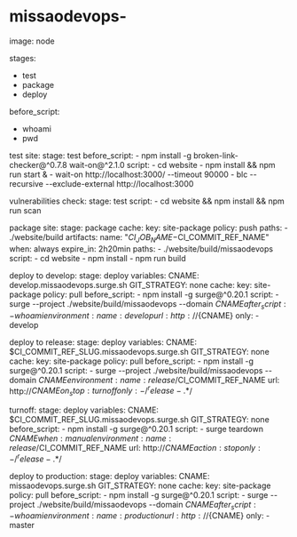 # missaodevops-

image: node

stages:
  - test
  - package
  - deploy

before_script:
  - whoami
  - pwd

test site:
  stage: test
  before_script:
    - npm install -g broken-link-checker@^0.7.8 wait-on@^2.1.0
  script:
    - cd website
    - npm install && npm run start &
    - wait-on http://localhost:3000/ --timeout 90000
    - blc --recursive --exclude-external http://localhost:3000

vulnerabilities check:
  stage: test
  script:
    - cd website && npm install && npm run scan

package site:
  stage: package
  cache:
    key: site-package
    policy: push
    paths:
      - ./website/build
  artifacts:
    name: "$CI_JOB_NAME-$CI_COMMIT_REF_NAME"
    when: always
    expire_in: 2h20min
    paths:
      - ./website/build/missaodevops
  script:
    - cd website
    - npm install
    - npm run build

deploy to develop:
  stage: deploy
  variables:
    CNAME: develop.missaodevops.surge.sh
    GIT_STRATEGY: none
  cache:
    key: site-package
    policy: pull
  before_script:
    - npm install -g surge@^0.20.1
  script:
    - surge --project ./website/build/missaodevops --domain ${CNAME}
  after_script:
    - whoami
  environment:
    name: develop
    url: http://${CNAME}
  only:
    - develop

deploy to release:
  stage: deploy
  variables:
    CNAME: $CI_COMMIT_REF_SLUG.missaodevops.surge.sh
    GIT_STRATEGY: none
  cache:
    key: site-package
    policy: pull
  before_script:
    - npm install -g surge@^0.20.1
  script:
    - surge --project ./website/build/missaodevops --domain ${CNAME}
  environment:
    name: release/$CI_COMMIT_REF_NAME
    url: http://${CNAME}
    on_stop: turnoff
  only:
    - /^release-.*$/

turnoff:
  stage: deploy
  variables:
    CNAME: $CI_COMMIT_REF_SLUG.missaodevops.surge.sh
    GIT_STRATEGY: none
  before_script:
    - npm install -g surge@^0.20.1
  script:
    - surge teardown ${CNAME}
  when: manual
  environment:
    name: release/$CI_COMMIT_REF_NAME
    url: http://${CNAME}
    action: stop
  only:
    - /^release-.*$/

deploy to production:
  stage: deploy
  variables:
    CNAME: missaodevops.surge.sh
    GIT_STRATEGY: none
  cache:
    key: site-package
    policy: pull
  before_script:
    - npm install -g surge@^0.20.1
  script:
    - surge --project ./website/build/missaodevops --domain ${CNAME}
  after_script:
    - whoami
  environment:
    name: production
    url: http://${CNAME}
  only:
    - master
  

